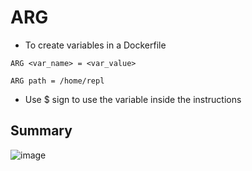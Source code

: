 # ARG
- To create variables in a Dockerfile
```
ARG <var_name> = <var_value>
```
```
ARG path = /home/repl
```
- Use $ sign to use the variable inside the instructions


## Summary
![image](https://user-images.githubusercontent.com/117569148/223171195-dae8cd98-97b6-4d1e-be83-cc5b1ba9339a.png)
